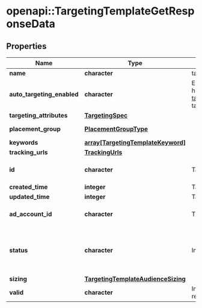 # openapi::TargetingTemplateGetResponseData


## Properties
Name | Type | Description | Notes
------------ | ------------- | ------------- | -------------
**name** | **character** | targeting template name | [optional] 
**auto_targeting_enabled** | **character** | Enable auto-targeting for ad group. Also known as &lt;a href&#x3D;\&quot;https://help.pinterest.com/en/business/article/expanded-targeting\&quot; target&#x3D;\&quot;_blank\&quot;&gt;\&quot;expanded targeting\&quot;&lt;/a&gt;. | [optional] [default to TRUE] 
**targeting_attributes** | [**TargetingSpec**](TargetingSpec.md) |  | [optional] 
**placement_group** | [**PlacementGroupType**](PlacementGroupType.md) |  | [optional] [Enum: ] 
**keywords** | [**array[TargetingTemplateKeyword]**](TargetingTemplateKeyword.md) |  | [optional] 
**tracking_urls** | [**TrackingUrls**](TrackingUrls.md) |  | [optional] 
**id** | **character** | Targeting template ID. | [optional] [Pattern: ^\\d+$] 
**created_time** | **integer** | Targeting template created time. Unix timestamp in seconds. | [optional] 
**updated_time** | **integer** | Targeting template updated time.Unix timestamp in seconds. | [optional] 
**ad_account_id** | **character** | The ID of the advertiser that this targeting template belongs to. | [optional] [Pattern: ^\\d+$] 
**status** | **character** | Indicate targeting template is active or Deleted | [optional] [default to &quot;ACTIVE&quot;] [Enum: [ACTIVE, DELETED]] 
**sizing** | [**TargetingTemplateAudienceSizing**](TargetingTemplateAudienceSizing.md) |  | [optional] 
**valid** | **character** | Inform if the targeting template is valid (ex. would be false if has revoked audience) | [optional] 


